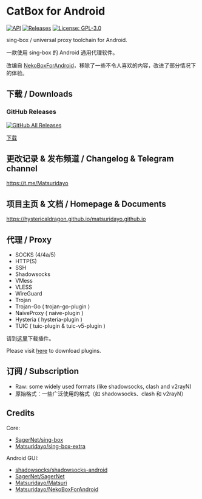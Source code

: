 # CatBox for Android

[![API](https://img.shields.io/badge/API-21%2B-brightgreen.svg?style=flat)](https://android-arsenal.com/api?level=21)
[![Releases](https://img.shields.io/github/v/release/HystericalDragon/CatBoxForAndroid)](https://github.com/HystericalDragon/CatBoxForAndroid/releases)
[![License: GPL-3.0](https://img.shields.io/badge/license-GPL--3.0-orange.svg)](https://www.gnu.org/licenses/gpl-3.0)

sing-box / universal proxy toolchain for Android.

一款使用 sing-box 的 Android 通用代理软件。

改编自 [NekoBoxForAndroid](https://github.com/MatsuriDayo/NekoBoxForAndroid)，移除了一些不令人喜欢的内容，改进了部分情况下的体验。
## 下载 / Downloads

### GitHub Releases

[![GitHub All Releases](https://img.shields.io/github/downloads/HystericalDragon/CatForAndroid/total?label=downloads-total&logo=github&style=flat-square)](https://github.com/HystericalDragon/CatForAndroid/releases)

[下载](https://github.com/HystericalDragon/CatBoxForAndroid/releases)

## 更改记录 & 发布频道 / Changelog & Telegram channel

https://t.me/Matsuridayo

## 项目主页 & 文档 / Homepage & Documents

https://hystericaldragon.github.io/matsuridayo.github.io

## 代理 / Proxy

* SOCKS (4/4a/5)
* HTTP(S)
* SSH
* Shadowsocks
* VMess
* VLESS
* WireGuard
* Trojan
* Trojan-Go ( trojan-go-plugin )
* NaïveProxy ( naive-plugin )
* Hysteria ( hysteria-plugin )
* TUIC ( tuic-plugin & tuic-v5-plugin )

请到[这里](https://hystericaldragon.github.io/matsuridayo.github.io/m-plugin/)下载插件。

Please visit [here](https://hystericaldragon.github.io/matsuridayo.github.io/m-plugin/) to download plugins.

## 订阅 / Subscription

* Raw: some widely used formats (like shadowsocks, clash and v2rayN)
* 原始格式：一些广泛使用的格式（如 shadowsocks、clash 和 v2rayN）

## Credits

Core:
- [SagerNet/sing-box](https://github.com/SagerNet/sing-box)
- [Matsuridayo/sing-box-extra](https://github.com/MatsuriDayo/sing-box-extra)

Android GUI:
- [shadowsocks/shadowsocks-android](https://github.com/shadowsocks/shadowsocks-android)
- [SagerNet/SagerNet](https://github.com/SagerNet/SagerNet)
- [Matsuridayo/Matsuri](https://github.com/MatsuriDayo/Matsuri)
- [Matsuridayo/NekoBoxForAndroid](https://github.com/MatsuriDayo/NekoBoxForAndroid)
